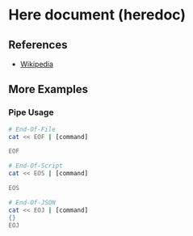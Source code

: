# Here document (heredoc)

## References

- [Wikipedia](https://en.wikipedia.org/wiki/Here_document)

## More Examples

### Pipe Usage

```sh
# End-Of-File
cat << EOF | [command]

EOF

# End-Of-Script
cat << EOS | [command]

EOS

# End-Of-JSON
cat << EOJ | [command]
{}
EOJ
```
